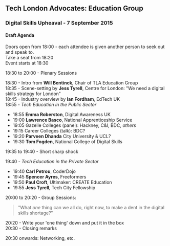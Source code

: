 ## Tech London Advocates: Education Group
### Digital Skills Upheaval - 7 September 2015

#### Draft Agenda

Doors open from 18:00 - each attendee is given another person to seek out and speak to.  
Take a seat from 18:20  
Event starts at 18:30  

18:30 to 20:00 - Plenary Sessions

18:30 - Intro from **Will Bentinck**, Chair of TLA Education Group  
18:35 - Scene-setting by **Jess Tyrell**, Centre for London: "We need a digital skills strategy for London"  
18:45 - Industry overview by **Ian Fordham**, EdTech UK  
18:55 - *Tech Education in the Public Sector*  
- 18:55 **Emma Roberston**, Digital Awareness UK  
- 19:00 **Lawrence Basco**, National Apprenticeship Service  
- 19:05 Gazelle Colleges (panel): Hackney, C&I, BDC, *others*  
- 19:15 Career Colleges (talk): BDC?  
- 19:20 **Parveen Dhanda** City University & UCL?  
- 19:30 **Tom Fogden**, National College of Digital Skills  

19:35 to 19:40 - Short sharp shock

19:40 - *Tech Education in the Private Sector*
- 19:40 **Carl Petrou**, CoderDojo
- 19:45 **Spencer Ayres**, Freeformers
- 19:50 **Paul Croft**, Ultimaker: CREATE Education
- 19:55 **Jess Tyrell**, Tech City Fellowship

20:00 to 20:20 - Group Sessions: 
>"What *one* thing can we all do, right now, to make a dent in the digital skills shortage?"

20:20 - Write your 'one thing' down and put it in the box  
20:30 - Closing remarks  

20:30 onwards: Networking, etc.

